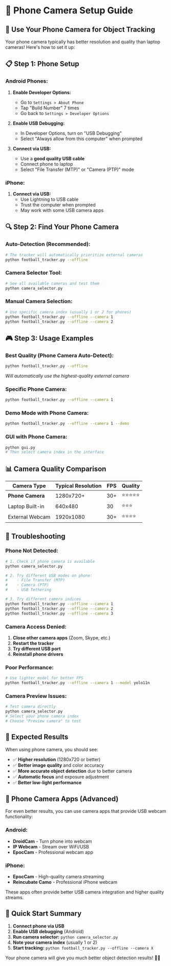 # 📱 Phone Camera Setup Guide

## 🎯 **Use Your Phone Camera for Object Tracking**

Your phone camera typically has better resolution and quality than laptop cameras! Here's how to set it up:

## 📋 **Step 1: Phone Setup**

### **Android Phones:**
1. **Enable Developer Options:**
   - Go to `Settings > About Phone`
   - Tap "Build Number" 7 times
   - Go back to `Settings > Developer Options`

2. **Enable USB Debugging:**
   - In Developer Options, turn on "USB Debugging"
   - Select "Always allow from this computer" when prompted

3. **Connect via USB:**
   - Use a **good quality USB cable**
   - Connect phone to laptop
   - Select "File Transfer (MTP)" or "Camera (PTP)" mode

### **iPhone:**
1. **Connect via USB:**
   - Use Lightning to USB cable
   - Trust the computer when prompted
   - May work with some USB camera apps

## 🔍 **Step 2: Find Your Phone Camera**

### **Auto-Detection (Recommended):**
```bash
# The tracker will automatically prioritize external cameras
python football_tracker.py --offline
```

### **Camera Selector Tool:**
```bash
# See all available cameras and test them
python camera_selector.py
```

### **Manual Camera Selection:**
```bash
# Use specific camera index (usually 1 or 2 for phones)
python football_tracker.py --offline --camera 1
python football_tracker.py --offline --camera 2
```

## 🎮 **Step 3: Usage Examples**

### **Best Quality (Phone Camera Auto-Detect):**
```bash
python football_tracker.py --offline
```
*Will automatically use the highest-quality external camera*

### **Specific Phone Camera:**
```bash
python football_tracker.py --offline --camera 1
```

### **Demo Mode with Phone Camera:**
```bash
python football_tracker.py --offline --camera 1 --demo
```

### **GUI with Phone Camera:**
```bash
python gui.py
# Then select camera index in the interface
```

## 📊 **Camera Quality Comparison**

| Camera Type | Typical Resolution | FPS | Quality |
|-------------|-------------------|-----|---------|
| **Phone Camera** | 1280x720+ | 30+ | ⭐⭐⭐⭐⭐ |
| Laptop Built-in | 640x480 | 30 | ⭐⭐⭐ |
| External Webcam | 1920x1080 | 30+ | ⭐⭐⭐⭐ |

## 🔧 **Troubleshooting**

### **Phone Not Detected:**
```bash
# 1. Check if phone camera is available
python camera_selector.py

# 2. Try different USB modes on phone:
#    - File Transfer (MTP)
#    - Camera (PTP) 
#    - USB Tethering

# 3. Try different camera indices
python football_tracker.py --offline --camera 1
python football_tracker.py --offline --camera 2
python football_tracker.py --offline --camera 3
```

### **Camera Access Denied:**
1. **Close other camera apps** (Zoom, Skype, etc.)
2. **Restart the tracker**
3. **Try different USB port**
4. **Reinstall phone drivers**

### **Poor Performance:**
```bash
# Use lighter model for better FPS
python football_tracker.py --offline --camera 1 --model yolo11n
```

### **Camera Preview Issues:**
```bash
# Test camera directly
python camera_selector.py
# Select your phone camera index
# Choose "Preview camera" to test
```

## 🎉 **Expected Results**

When using phone camera, you should see:
- ✅ **Higher resolution** (1280x720 or better)
- ✅ **Better image quality** and color accuracy
- ✅ **More accurate object detection** due to better camera
- ✅ **Automatic focus** and exposure adjustment
- ✅ **Better low-light performance**

## 📱 **Phone Camera Apps (Advanced)**

For even better results, you can use camera apps that provide USB webcam functionality:

### **Android:**
- **DroidCam** - Turn phone into webcam
- **IP Webcam** - Stream over WiFi/USB
- **EpocCam** - Professional webcam app

### **iPhone:**
- **EpocCam** - High-quality camera streaming
- **Reincubate Camo** - Professional iPhone webcam

These apps often provide better USB camera integration and higher quality streams.

## 🚀 **Quick Start Summary**

1. **Connect phone via USB**
2. **Enable USB debugging** (Android)
3. **Run camera selector:** `python camera_selector.py`
4. **Note your camera index** (usually 1 or 2)
5. **Start tracking:** `python football_tracker.py --offline --camera X`

Your phone camera will give you much better object detection results! 📱✨
